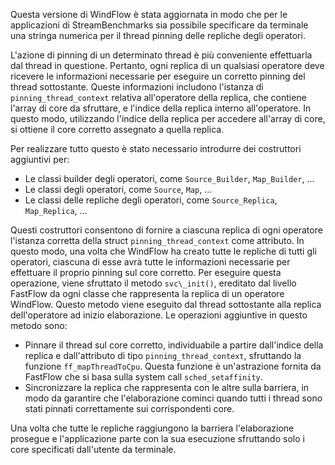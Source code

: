 Questa versione di WindFlow è stata aggiornata in modo che per le applicazioni di StreamBenchmarks sia possibile specificare da terminale una stringa numerica per il thread pinning delle repliche degli operatori.

L'azione di pinning di un determinato thread è più conveniente effettuarla dal thread in questione. Pertanto, ogni replica di un qualsiasi operatore deve ricevere le informazioni necessarie per eseguire un corretto pinning del thread sottostante. Queste informazioni includono l'istanza di `pinning_thread_context` relativa all'operatore della replica, che contiene l'array di core da sfruttare, e l'indice della replica interno all'operatore. In questo modo, utilizzando l'indice della replica per accedere all'array di core, si ottiene il core corretto assegnato a quella replica.

Per realizzare tutto questo è stato necessario introdurre dei costruttori aggiuntivi per:

- Le classi builder degli operatori, come `Source_Builder`, `Map_Builder`, ...
- Le classi degli operatori, come `Source`, `Map`, ...
- Le classi delle repliche degli operatori, come `Source_Replica`, `Map_Replica`, ...

Questi costruttori consentono di fornire a ciascuna replica di ogni operatore l'istanza corretta della struct `pinning_thread_context` come attributo. In questo modo, una volta che WindFlow ha creato tutte le repliche di tutti gli operatori, ciascuna di esse avrà tutte le informazioni necessarie per effettuare il proprio pinning sul core corretto. Per eseguire questa operazione, viene sfruttato il metodo `svc\_init()`, ereditato dal livello FastFlow da ogni classe che rappresenta la replica di un operatore WindFlow. Questo metodo viene eseguito dal thread sottostante alla replica dell'operatore ad inizio elaborazione. Le operazioni aggiuntive in questo metodo sono:

- Pinnare il thread sul core corretto, individuabile a partire dall'indice della replica e dall'attributo di tipo `pinning_thread_context`, sfruttando la funzione `ff_mapThreadToCpu`. Questa funzione è un'astrazione fornita da FastFlow che si basa sulla system call `sched_setaffinity`.
- Sincronizzare la replica che rappresenta con le altre sulla barriera, in modo da garantire che l'elaborazione cominci quando tutti i thread sono stati pinnati correttamente sui corrispondenti core.

Una volta che tutte le repliche raggiungono la barriera l'elaborazione prosegue e l'applicazione parte con la sua esecuzione sfruttando solo i core specificati dall'utente da terminale.
